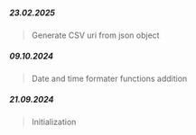 ##### 23.02.2025

> Generate CSV uri from json object

##### 09.10.2024

> Date and time formater functions addition

##### 21.09.2024

> Initialization
